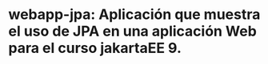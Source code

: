 # webapp-jpa: Aplicación que muestra el uso de JPA en una aplicación Web para el curso jakartaEE 9.
